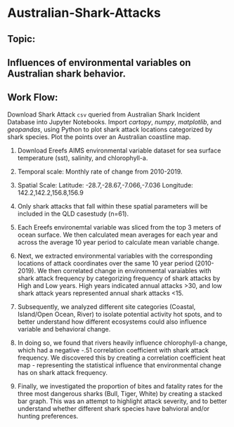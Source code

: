 # Australian-Shark-Attacks

## Topic:
## Influences of environmental variables on Australian shark behavior.

## Work Flow:
Download Shark Attack `csv` queried from Australian Shark Incident Database into Jupyter Notebooks.
Import _cartopy_, _numpy_, _matplotlib_, and _geopandas_, using Python to plot shark attack locations categorized by shark species. Plot the points over an Australian coastline map.

1. Download Ereefs AIMS environmental variable dataset for sea surface temperature (sst), salinity, and chlorophyll-a.
2. Temporal scale: Monthly rate of change from 2010-2019.
3. Spatial Scale: Latitude: -28.7,-28.67,-7.066,-7.036 Longitude: 142.2,142.2,156.8,156.9

4. Only shark attacks that fall within these spatial parameters will be included in the QLD casestudy (n=61).
5. Each Ereefs environemtal variable was sliced from the top 3 meters of ocean surface. We then calculated mean averages for each year and across the average 10 year period to calculate mean variable change.
6. Next, we extracted environmental variables with the corresponding locations of attack coordinates over the same 10 year period (2010-2019). We then correlated change in environmental varaiables with shark attack frequency by categorizing frequency of shark attacks by High and Low years. High years indicated annual attacks >30, and low shark attack years represented annual shark attacks <15. 

8. Subsequently, we analyzed different site categories (Coastal, Island/Open Ocean, River) to isolate potential activity hot spots, and to better understand how different ecosystems could also influence variable and behavioral change.
9. In doing so, we found that rivers heavily influence chlorophyll-a change, which had a negative -.51 correlation coefficient with shark attack frequency. We discovered this by creating a correlation coefficient heat map - representing the statistical influence that environmental change has on shark attack frequency.  

10. Finally, we investigated the proportion of bites and fatality rates for the three most dangerous sharks (Bull, Tiger, White) by creating a stacked bar graph. This was an attempt to highlight attack severity, and to better understand whether different shark species have bahvioral and/or hunting preferences. 
